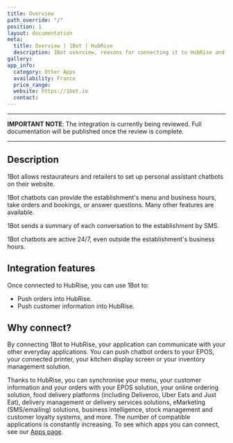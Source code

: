 ```yaml
---
title: Overview
path_override: "/"
position: 1
layout: documentation
meta:
  title: Overview | 1Bot | HubRise
  description: 1Bot overview, reasons for connecting it to HubRise and summary of integrated features. Synchronise data between your EPOS and your apps.
gallery: 
app_info:
  category: Other Apps
  availability: France
  price_range: 
  website: https://1bot.io
  contact: 
---
```


---

**IMPORTANT NOTE**: The integration is currently being reviewed. Full documentation will be published once the review is complete.

---

## Description

1Bot allows restaurateurs and retailers to set up personal assistant chatbots on their website.

1Bot chatbots can provide the establishment's menu and business hours, take orders and bookings, or answer questions. Many other features are available.

1Bot sends a summary of each conversation to the establishment by SMS.

1Bot chatbots are active 24/7, even outside the establishment's business hours.

## Integration features

Once connected to HubRise, you can use 1Bot to:

- Push orders into HubRise.
- Push customer information into HubRise.

## Why connect?

By connecting 1Bot to HubRise, your application can communicate with your other everyday applications. You can push chatbot orders to your EPOS, your connected printer, your kitchen display screen or your inventory management solution.

Thanks to HubRise, you can synchronise your menu, your customer information and your orders with your EPOS solution, your online ordering solution, food delivery platforms (including Deliveroo, Uber Eats and Just Eat), delivery management or delivery services solutions, eMarketing (SMS/emailing) solutions, business intelligence, stock management and customer loyalty systems, and more. The number of compatible applications is constantly increasing. To see which apps you can connect, see our [Apps page](/apps).

